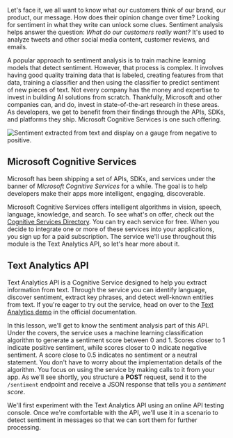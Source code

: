 Let's face it, we all want to know what our customers think of our brand, our product, our message. How does their opinion change over time? Looking for sentiment in what they write can unlock some clues. Sentiment analysis helps answer the question: *What do our customers really want?* It's used to analyze tweets and other social media content, customer reviews, and emails. 

 A popular approach to sentiment analysis is to train machine  learning models that detect sentiment. However, that process is complex. It involves having good quality training data that is labeled, creating features from that data, training a classifier and then using the classifier to predict sentiment of new pieces of text. Not every company has the money and expertise to invest in building AI solutions from scratch. Thankfully, Microsoft and other companies can, and do, invest in state-of-the-art research in these areas. As developers, we get to benefit from their findings through the APIs, SDKs, and platforms they ship. Microsoft Cognitive Services is one such offering.

![Sentiment extracted from text and display on a gauge from negative to positive.](../media-draft/sentiment-analysis.png)


## Microsoft Cognitive Services

Microsoft has been shipping a set of APIs, SDKs, and services under the banner of *Microsoft Cognitive Services* for a while. The goal is to help developers make their apps more intelligent, engaging, discoverable.  

Microsoft Cognitive Services offers intelligent algorithms in vision, speech, language, knowledge, and search. To see what's on offer, check out the [Cognitive Services Directory](https://azure.microsoft.com/services/cognitive-services/directory/). You can try each service for free. When you decide to integrate one or more of these services into your applications, you sign up for a paid subscription. The service we'll use throughout this module is the Text Analytics API, so let's hear more about it. 

## Text Analytics API

Text Analytics API is a Cognitive Service designed to help you extract information from text.  Through the service  you can identify language, discover sentiment, extract key phrases, and detect well-known entities from text. If you're eager to try out the service, head on over to the [Text Analytics demo](https://azure.microsoft.com/services/cognitive-services/text-analytics/) in the official documentation. 

In this lesson, we'll get to know the sentiment analysis part of this API. Under the covers, the service uses a machine learning classification algorithm to generate a sentiment score between 0 and 1.  Scores closer to 1 indicate positive sentiment, while scores closer to 0 indicate negative sentiment. A score close to 0.5 indicates no sentiment  or a neutral statement. You don't have to worry about the implementation details of the algorithm. You focus on using the service by making calls to it from your app.  As we'll see shortly, you structure a **POST** request, send it to the `/sentiment` endpoint and receive a JSON response that tells you a *sentiment score*.

We'll first experiment with the Text Analytics API using an online API testing console. Once we're comfortable with the API, we'll use it in a scenario to detect sentiment in messages so that we can sort them for further processing.